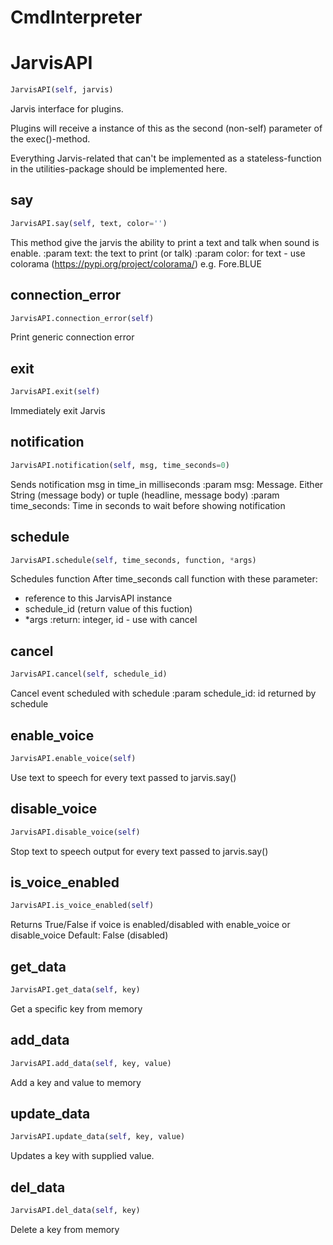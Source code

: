 # CmdInterpreter

# JarvisAPI
```python
JarvisAPI(self, jarvis)
```

Jarvis interface for plugins.

Plugins will receive a instance of this as the second (non-self) parameter
of the exec()-method.

Everything Jarvis-related that can't be implemented as a stateless-function
in the utilities-package should be implemented here.

## say
```python
JarvisAPI.say(self, text, color='')
```

This method give the jarvis the ability to print a text
and talk when sound is enable.
:param text: the text to print (or talk)
:param color: for text - use colorama (https://pypi.org/project/colorama/)
              e.g. Fore.BLUE

## connection_error
```python
JarvisAPI.connection_error(self)
```
Print generic connection error
## exit
```python
JarvisAPI.exit(self)
```
Immediately exit Jarvis
## notification
```python
JarvisAPI.notification(self, msg, time_seconds=0)
```

Sends notification msg in time_in milliseconds
:param msg: Message. Either String (message body) or tuple (headline, message body)
:param time_seconds: Time in seconds to wait before showing notification

## schedule
```python
JarvisAPI.schedule(self, time_seconds, function, *args)
```

Schedules function
After time_seconds call function with these parameter:
   - reference to this JarvisAPI instance
   - schedule_id (return value of this fuction)
   - *args
:return: integer, id - use with cancel

## cancel
```python
JarvisAPI.cancel(self, schedule_id)
```

Cancel event scheduled with schedule
:param schedule_id: id returned by schedule

## enable_voice
```python
JarvisAPI.enable_voice(self)
```

Use text to speech for every text passed to jarvis.say()

## disable_voice
```python
JarvisAPI.disable_voice(self)
```

Stop text to speech output for every text passed to jarvis.say()

## is_voice_enabled
```python
JarvisAPI.is_voice_enabled(self)
```

Returns True/False if voice is enabled/disabled with
enable_voice or disable_voice
Default: False (disabled)

## get_data
```python
JarvisAPI.get_data(self, key)
```

Get a specific key from memory

## add_data
```python
JarvisAPI.add_data(self, key, value)
```

Add a key and value to memory

## update_data
```python
JarvisAPI.update_data(self, key, value)
```

Updates a key with supplied value.

## del_data
```python
JarvisAPI.del_data(self, key)
```

Delete a key from memory

